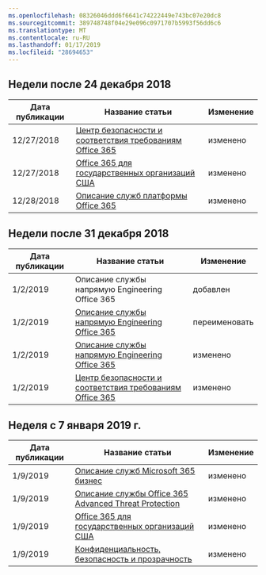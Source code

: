 ```yaml
---
ms.openlocfilehash: 08326046ddd6f6641c74222449e743bc07e20dc8
ms.sourcegitcommit: 389748748f04e29e096c0971707b5993f56dd6c6
ms.translationtype: MT
ms.contentlocale: ru-RU
ms.lasthandoff: 01/17/2019
ms.locfileid: "28694653"
---
```

<!-- This file is generated automatically each week. Changes made to this file will be overwritten.-->




## <a name="week-of-december-24-2018"></a>Недели после 24 декабря 2018


| Дата публикации |Название статьи | Изменение |
|------|------------|--------|
| 12/27/2018 | [Центр безопасности и соответствия требованиям Office 365](/Office365/ServiceDescriptions/office-365-platform-service-description/office-365-securitycompliance-center) | изменено |
| 12/27/2018 | [Office 365 для государственных организаций США](/Office365/ServiceDescriptions/office-365-platform-service-description/office-365-us-government/office-365-us-government) | изменено |
| 12/28/2018 | [Описание служб платформы Office 365](/Office365/ServiceDescriptions/office-365-platform-service-description/office-365-platform-service-description) | изменено |


## <a name="week-of-december-31-2018"></a>Недели после 31 декабря 2018


| Дата публикации |Название статьи | Изменение |
|------|------------|--------|
| 1/2/2019 | Описание службы напрямую Engineering Office 365 | добавлен |
| 1/2/2019 | [Описание службы напрямую Engineering Office 365](/Office365/ServiceDescriptions/office-365-engineering-direct-service-description) | переименовать |
| 1/2/2019 | [Описание службы напрямую Engineering Office 365](/Office365/ServiceDescriptions/office-365-engineering-direct-service-description) | изменено |
| 1/2/2019 | [Центр безопасности и соответствия требованиям Office 365](/Office365/ServiceDescriptions/office-365-platform-service-description/office-365-securitycompliance-center) | изменено |


## <a name="week-of-january-07-2019"></a>Неделя с 7 января 2019 г.


| Дата публикации |Название статьи | Изменение |
|------|------------|--------|
| 1/9/2019 | [Описание служб Microsoft 365 бизнес](/Office365/ServiceDescriptions/microsoft-365-business-service-description) | изменено |
| 1/9/2019 | [Описание службы Office 365 Advanced Threat Protection](/Office365/ServiceDescriptions/office-365-advanced-threat-protection-service-description) | изменено |
| 1/9/2019 | [Office 365 для государственных организаций США](/Office365/ServiceDescriptions/office-365-platform-service-description/office-365-us-government/office-365-us-government) | изменено |
| 1/9/2019 | [Конфиденциальность, безопасность и прозрачность](/Office365/ServiceDescriptions/office-365-platform-service-description/privacy-security-and-transparency) | изменено |
